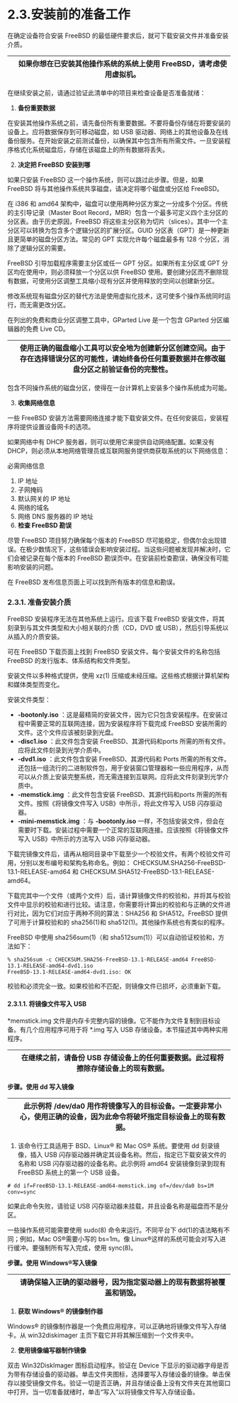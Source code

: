 # 2.3.安装前的准备工作

在确定设备符合安装 FreeBSD 的最低硬件要求后，就可下载安装文件并准备安装介质。

|  | 如果你想在已安装其他操作系统的系统上使用 FreeBSD，请考虑使用虚拟机。|
| -- | ---------------------------------------------------------------------- |

在继续安装之前，请通过验证此清单中的项目来检查设备是否准备就绪：

1. **备份重要数据**

在安装其他操作系统之前，请先备份所有重要数据。不要将备份存储在将要安装的设备上。应将数据保存到可移动磁盘，如 USB 驱动器、网络上的其他设备及在线备份服务。在开始安装之前测试备份，以确保其中包含所有所需文件。一旦安装程序格式化系统磁盘后，存储在该磁盘上的所有数据将丢失。

2. **决定把 FreeBSD 安装到哪**

如果只安装 FreeBSD 这一个操作系统，则可以跳过此步骤。但是，如果 FreeBSD 将与其他操作系统共享磁盘，请决定将哪个磁盘或分区给 FreeBSD。

在 i386 和 amd64 架构中，磁盘可以使用两种分区方案之一分成多个分区。传统的主引导记录（Master Boot Record，MBR）包含一个最多可定义四个主分区的分区表。由于历史原因，FreeBSD 将这些主分区称为切片（slices）。其中一个主分区可以转换为包含多个逻辑分区的扩展分区。GUID 分区表（GPT）是一种更新且更简单的磁盘分区方法。常见的 GPT 实现允许每个磁盘最多有 128 个分区，消除了逻辑分区的需要。

FreeBSD 引导加载程序需要主分区或任一 GPT 分区。如果所有主分区或 GPT 分区均在使用中，则必须释放一个分区以供 FreeBSD 使用。要创建分区而不删除现有数据，可使用分区调整工具缩小现有分区并使用释放的空间以创建新分区。

修改系统现有磁盘分区的替代方法是使用虚拟化技术，这可使多个操作系统同时运行，而无需更改分区。

在列出的免费和商业分区调整工具中，GParted Live 是一个包含 GParted 分区编辑器的免费 Live CD。

|  | 使用正确的磁盘缩小工具可以安全地为创建新分区创建空间。由于存在选择错误分区的可能性，请始终备份任何重要数据并在修改磁盘分区之前验证备份的完整性。|
| -- | -------------------------------------------------------------------------------------------------------------------------------------------------- |

包含不同操作系统的磁盘分区，使得在一台计算机上安装多个操作系统成为可能。

3. **收集网络信息**

一些 FreeBSD 安装方法需要网络连接才能下载安装文件。在任何安装后，安装程序将提供设置设备网卡的选项。

如果网络中有 DHCP 服务器，则可以使用它来提供自动网络配置。如果没有 DHCP，则必须从本地网络管理员或互联网服务提供商获取系统的以下网络信息：

必需网络信息

1. IP 地址
2. 子网掩码
3. 默认网关的 IP 地址
4. 网络的域名
5. 网络 DNS 服务器的 IP 地址
6. **检查 FreeBSD 勘误**

尽管 FreeBSD 项目努力确保每个版本的 FreeBSD 尽可能稳定，但偶尔会出现错误。在极少数情况下，这些错误会影响安装过程。当这些问题被发现并解决时，它们会被记录在每个版本的 FreeBSD 勘误页中。在安装前检查勘误，确保没有可能影响安装的问题。

在 FreeBSD 发布信息页面上可以找到所有版本的信息和勘误。

### 2.3.1. 准备安装介质

FreeBSD 安装程序无法在其他系统上运行。应该下载 FreeBSD 安装文件，将其刻录到与其文件类型和大小相关联的介质（CD，DVD 或 USB），然后引导系统以从插入的介质安装。

可在 FreeBSD 下载页面上找到 FreeBSD 安装文件。每个安装文件的名称包括 FreeBSD 的发行版本、体系结构和文件类型。

安装文件以多种格式提供，使用 xz(1) 压缩或未经压缩。这些格式根据计算机架构和媒体类型而变化。

安装文件类型：

*  **-bootonly.iso** ：这是最精简的安装文件，因为它只包含安装程序。在安装过程中需要正常的互联网连接，因为安装程序将下载完成 FreeBSD 安装所需的文件。这个文件应该被刻录到光盘。
*  **-disc1.iso** ：此文件包含安装 FreeBSD、其源代码和ports 所需的所有文件。应将此文件刻录到光学介质中。
*  **-dvd1.iso** ：此文件包含安装 FreeBSD、其源代码和 Ports 所需的所有文件。还包括一组流行的二进制软件包，用于安装窗口管理器和一些应用程序，从而可以从介质上安装完整系统，而无需连接到互联网。应将此文件刻录到光学介质中。
*  **-memstick.img** ：此文件包含安装 FreeBSD、其源代码和ports 所需的所有文件。按照《将镜像文件写入 USB》中所示，将此文件写入 USB 闪存驱动器。
*  **-mini-memstick.img** ：与  **-bootonly.iso** 一样，不包括安装文件，但会在需要时下载。安装过程中需要一个正常的互联网连接。应该按照《将镜像文件写入 USB》中所示的方法写入 USB 闪存驱动器。

下载完镜像文件后，请再从相同目录中下载至少一个校验文件。有两个校验文件可用，分别以发布编号和架构名称命名。例如： CHECKSUM.SHA256-FreeBSD-13.1-RELEASE-amd64 和 CHECKSUM.SHA512-FreeBSD-13.1-RELEASE-amd64。

下载完其中一个文件（或两个文件）后，请计算镜像文件的校验和，并将其与校验文件中显示的校验和进行比较。请注意，你需要将计算出的校验和与正确的文件进行对比，因为它们对应于两种不同的算法：SHA256 和 SHA512。FreeBSD 提供了可用于计算校验和的 sha256(1)和 sha512(1)。其他操作系统也有类似的程序。

FreeBSD 中使用 sha256sum(1)（和 sha512sum(1)）可以自动验证校验和，方法如下：

```
% sha256sum -c CHECKSUM.SHA256-FreeBSD-13.1-RELEASE-amd64 FreeBSD-13.1-RELEASE-amd64-dvd1.iso
FreeBSD-13.1-RELEASE-amd64-dvd1.iso: OK
```

校验和必须完全一致。如果校验和不匹配，则镜像文件已损坏，必须重新下载。

#### 2.3.1.1. 将镜像文件写入 USB

*memstick.img 文件是内存卡完整内容的镜像。它不能作为文件复制到目标设备。有几个应用程序可用于将 *.img 写入 USB 存储设备。本节描述其中两种实用程序。

|  | 在继续之前，请备份 USB 存储设备上的任何重要数据。此过程将擦除存储设备上的现有数据。|
| -- | ------------------------------------------------------------------------------------- |

**步骤。使用 dd 写入镜像**

|  | 此示例将 /dev/da0 用作将镜像写入的目标设备。一定要非常小心，使用正确的设备，因为此命令将破坏指定目标设备上的现有数据。|
| -- | ------------------------------------------------------------------------------------------------------------------------ |

1. 该命令行工具适用于 BSD、Linux® 和 Mac OS® 系统。要使用 dd 刻录镜像，插入 USB 闪存驱动器并确定其设备名称。然后，指定已下载安装文件的名称和 USB 闪存驱动器的设备名称。此示例将 amd64 安装镜像刻录到现有 FreeBSD 系统上的第一个 USB 设备。

```
# dd if=FreeBSD-13.1-RELEASE-amd64-memstick.img of=/dev/da0 bs=1M conv=sync
```

如果此命令失败，请验证 USB 闪存驱动器未挂载，并且设备名称是磁盘而不是分区。

一些操作系统可能需要使用 sudo(8) 命令来运行。不同平台下 dd(1)的语法略有不同；例如，Mac OS®需要小写的 bs=1m。像 Linux®这样的系统可能会对写入进行缓冲。要强制所有写入完成，使用 sync(8)。

**步骤。使用 Windows®写入镜像**

|  | 请确保输入正确的驱动器号，因为指定驱动器上的现有数据将被覆盖和销毁。|
| -- | ---------------------------------------------------------------------- |

1. **获取 Windows® 的镜像制作器**

Windows® 的镜像制作器是一个免费应用程序，可以正确地将镜像文件写入存储卡。从 win32diskimager 主页下载它并将其解压缩到一个文件夹中。

2. **使用镜像编写器制作镜像**

双击 Win32DiskImager 图标启动程序。验证在 Device 下显示的驱动器字母是否为带有存储设备的驱动器。单击文件夹图标，选择要写入存储设备的镜像。单击保存以接受镜像文件名。验证一切是否正确，并且存储设备上没有文件夹在其他窗口中打开。当一切准备就绪时，单击“写入”以将镜像文件写入存储设备。
